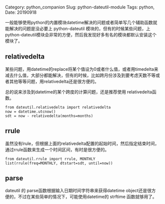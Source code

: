 Category: python_companion
Slug: python-dateutil-module
Tags:  python, 
Date: 20190918


一般能够使用python的内置模块datetime解决的问题或者简单写几个辅助函数就能解决的问题是没必要上 python-dateutil 模块的，但有的时候某些问题，上python-dateutil模块会非常的方便，然后我发现好多有名的模块都默认安装这个模块了。



## relativedelta

某些问题，用datetime的replace将某个值设为0或者什么值，或者用timedelta来减去什么值，大部分都能解决，但有的时候，比如跨月份涉及到要考虑天数不等或者其他等等问题，用relativedelta还是很方便的。

总的说来涉及到datetime的某个跨度的计算问题，还是推荐使用 relativedelta函数。

```
from dateutil.relativedelta import relativedelta
now = datetime.utcnow()
sdt = now - relativedelta(months=months)
```



## rrule

虽然没有lrule，但根据上面的relativedelta配置的起始时间，然后指定结束时间，通过rrule函数来生成一个时间区间，有时是很方便的。

```
from dateutil.rrule import rrule, MONTHLY
list(rrule(freq=MONTHLY, dtstart=sdt, until=now))
```



## parse

dateutil 的 parse函数根据输入日期时间字符串来获得datetime object还是很方便的，不过在某些简单的情况下，可能使用datetime的 strftime  函数就够用了。